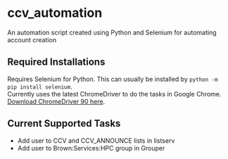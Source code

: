 # ccv_automation

An automation script created using Python and Selenium for automating account creation

## Required Installations
Requires Selenium for Python. This can usually be installed by `python -m pip install selenium`.  
Currently uses the latest ChromeDriver to do the tasks in Google Chrome. [Download ChromeDriver 90 here](https://sites.google.com/chromium.org/driver/). 

## Current Supported Tasks
* Add user to CCV and CCV_ANNOUNCE lists in listserv
* Add user to Brown:Services:HPC group in Grouper
